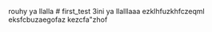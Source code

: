 rouhy ya llalla                                                                                       # first_test
3ini ya llalllaaa
ezklhfuzkhfczeqml
eksfcbuzaegofaz
kezcfa"zhof
